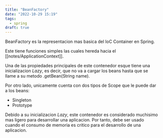 ```yaml
---
title: "BeanFactory"
date: "2022-10-29 15:19"
tags: 
  - spring
draft: true
---
```

BeanFactory es la representacion mas basica del IoC Container en Spring.

Este tiene funciones simples las cuales hereda hacia el [[notes/ApplicationContext]]. 

Una de las propiedades principales de este contenedor esque tiene una inicializacion *Lazy*, es decir, que no va a cargar los beans hasta que se llame a su metodo .getBean(String name).

Por otro lado, unicamente cuenta con dos tipos de Scope que le puede dar a los beans:
- Singleton
- Prototype

Debido a su inicializacion *Lazy*, este contenedor es considerado muchisimo mas ligero para desarrollar una aplicacion. Por tanto, debe ser usado cuando el consumo de memoria es critico para el desarrollo de una aplicacion.
